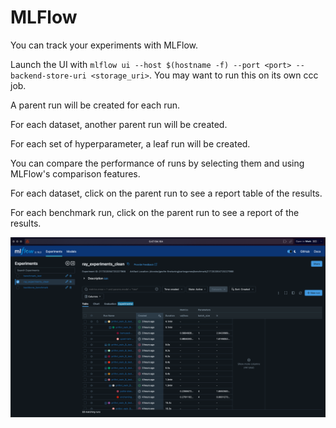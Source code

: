 # MLFlow

You can track your experiments with MLFlow.

Launch the UI with `mlflow ui --host $(hostname -f) --port <port> --backend-store-uri <storage_uri>`. You may want to run this on its own ccc job.

A parent run will be created for each run.

For each dataset, another parent run will be created.

For each set of hyperparameter, a leaf run will be created.

You can compare the performance of runs by selecting them and using MLFlow's comparison features.

For each dataset, click on the parent run to see a report table of the results.

For each benchmark run, click on the parent run to see a report of the results.

![mlflow demo](docs/images/mlflow.png)